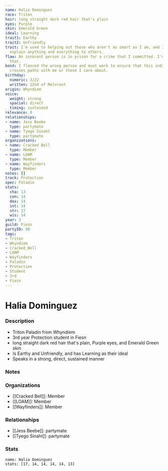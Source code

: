 ```yaml
---
name: Halia Dominguez
race: Triton
hair: long straight dark red hair that's plain
eyes: Purple
skin: Emerald Green
ideal: Learning
trait1: Earthy
trait2: Unfriendly
trait: I'm used to helping out those who aren't as smart as I am, and I patiently
  explain anything and everything to others.
flaw: An innocent person is in prison for a crime that I committed. I'm okay with
  that.
bond: I fleeced the wrong person and must work to ensure that this individual never
  crosses paths with me or those I care about.
birthday:
  numeric: 3/22
  written: 22nd of Melorent
origin: Whyndiem
voice:
  weight: strong
  spacial: direct
  timing: sustained
relevance: 0
relationships:
- name: Jess Beebe
  type: partymate
- name: Tyego Sinaht
  type: partymate
organizations:
- name: Cracked Bell
  type: Member
- name: LOAM
  type: Member
- name: Wayfinders
  type: Member
notes: []
track: Protection
spec: Paladin
stats:
  cha: 13
  con: 14
  dex: 14
  int: 14
  str: 17
  wis: 14
year: 3
guild: Fiesn
partyID: 98
tags:
- Triton
- Whyndiem
- Cracked_Bell
- LOAM
- Wayfinders
- Paladin
- Protection
- Student
- 3rd
- Fiesn
---
```

# Halia Dominguez
### Description
- Triton Paladin from Whyndiem
- 3rd year Protection student in Fiesn
- long straight dark red hair that's plain, Purple eyes, and Emerald Green skin
- Is Earthy and Unfriendly, and has Learning as their ideal
- Speaks in a strong, direct, sustained manner

### Notes

### Organizations
- [[Cracked Bell]]: Member
- [[LOAM]]: Member
- [[Wayfinders]]: Member

### Relationships
- [[Jess Beebe]]: partymate
- [[Tyego Sinaht]]: partymate

### Stats
```statblock
name: Halia Dominguez
stats: [17, 14, 14, 14, 14, 13]
```